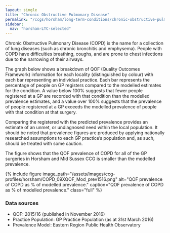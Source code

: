 ```yaml
---
layout: single
title: "Chronic Obstructive Pulmonary Disease"
permalink: "/ccgs/horsham/long-term-conditions/chronic-obstructive-pulmonary-disease/"
sidebar:
  nav: "horsham-LTC-selected"
---
```


Chronic Obstructive Pulmonary Disease (COPD) is the name for a collection of lung diseases (such as chronic bronchitis and emphysema). People with COPD have difficulties breathing, coughs, and are prone to chest infections due to the narrowing of their airways.

The graph below shows a breakdown of QOF (Quality Outcomes Framework) information for each locality (distinguished by colour) with each bar representing an individual practice. Each bar represents the percentage of people on GP registers compared to the modelled estimates for the condition. A value below 100% suggests that fewer people registered at a GP are recorded with that condition than the modelled prevalence estimates, and a value over 100% suggests that the prevalence of people registered at a GP exceeds the modelled prevalence of people with that condition at that surgery.

Comparing the registered with the predicted prevalence provides an estimate of an unmet, or undiagnosed need within the local population. It should be noted that prevalence figures are produced by applying nationally researched assumptions to each GP practice’s population and, as such, should be treated with some caution.

The figure shows that the QOF prevalence of COPD for all of the GP surgeries in Horsham and Mid Sussex CCG is smaller than the modelled prevalence.

{% include figure image_path="/assets/images/ccg-profiles/horsham/COPD_09XQOF_Mod_prev1516.png" alt="QOF prevalence of COPD as % of modelled prevalence." caption="QOF prevalence of COPD as % of modelled prevalence." class="full" %}

### Data sources

- QOF: 2015/16 (published in November 2016)
- Practice Population: GP Practice Population (as at 31st March 2016)
- Prevalence Model: Eastern Region Public Health Observatory